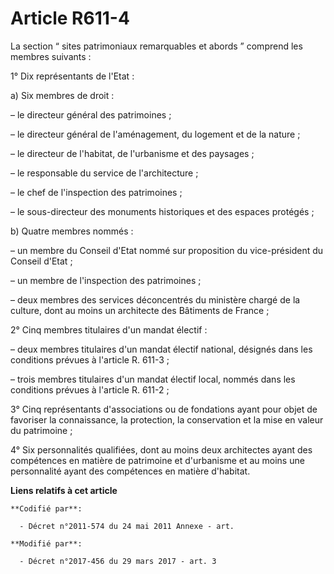 # Article R611-4

La section “ sites patrimoniaux remarquables et abords ” comprend les membres suivants :

1° Dix représentants de l'Etat :

a) Six membres de droit :

– le directeur général des patrimoines ;

– le directeur général de l'aménagement, du logement et de la nature ;

– le directeur de l'habitat, de l'urbanisme et des paysages ;

– le responsable du service de l'architecture ;

– le chef de l'inspection des patrimoines ;

– le sous-directeur des monuments historiques et des espaces protégés ;

b) Quatre membres nommés :

– un membre du Conseil d'Etat nommé sur proposition du vice-président du Conseil d'Etat ;

– un membre de l'inspection des patrimoines ;

– deux membres des services déconcentrés du ministère chargé de la culture, dont au moins un architecte des Bâtiments de
France ;

2° Cinq membres titulaires d'un mandat électif :

– deux membres titulaires d'un mandat électif national, désignés dans les conditions prévues à l'article R. 611-3 ;

– trois membres titulaires d'un mandat électif local, nommés dans les conditions prévues à l'article R. 611-2 ;

3° Cinq représentants d'associations ou de fondations ayant pour objet de favoriser la connaissance, la protection, la
conservation et la mise en valeur du patrimoine ;

4° Six personnalités qualifiées, dont au moins deux architectes ayant des compétences en matière de patrimoine et d'urbanisme
et au moins une personnalité ayant des compétences en matière d'habitat.

**Liens relatifs à cet article**

	**Codifié par**:

	  - Décret n°2011-574 du 24 mai 2011 Annexe - art.

	**Modifié par**:

	  - Décret n°2017-456 du 29 mars 2017 - art. 3
